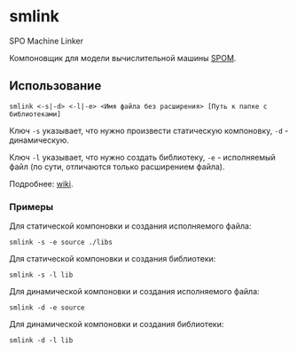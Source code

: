 # smlink
SPO Machine Linker

Компоновщик для модели вычислительной машины [SPOM](https://github.com/random-rage/spom).

## Использование

`smlink <-s|-d> <-l|-e> <Имя файла без расширения> [Путь к папке с библиотеками]`

Ключ `-s` указывает, что нужно произвести статическую компоновку, `-d` - динамическую.

Ключ `-l` указывает, что нужно создать библиотеку, `-e` - исполняемый файл (по сути, отличаются только расширением файла).

Подробнее: [wiki](https://github.com/random-rage/spom/wiki).

### Примеры

Для статической компоновки и создания исполняемого файла:

`smlink -s -e source ./libs`

Для статической компоновки и создания библиотеки:

`smlink -s -l lib`

Для динамической компоновки и создания исполняемого файла:

`smlink -d -e source`

Для динамической компоновки и создания библиотеки:

`smlink -d -l lib`
